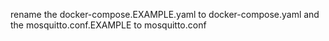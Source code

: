 rename the docker-compose.EXAMPLE.yaml to docker-compose.yaml
and the mosquitto.conf.EXAMPLE to mosquitto.conf